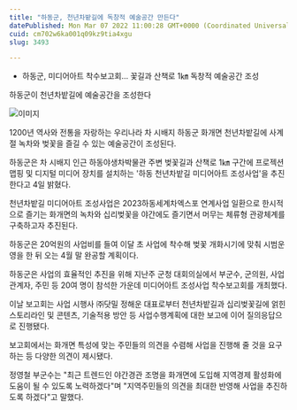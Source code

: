 ```yaml
---
title: "하동군, 천년차밭길에 독창적 예술공간 만든다"
datePublished: Mon Mar 07 2022 11:00:28 GMT+0000 (Coordinated Universal Time)
cuid: cm702w6ka001q09kz9tia4xgu
slug: 3493

---
```



- 하동군, 미디어아트 착수보고회… 꽃길과 산책로 1㎞ 독창적 예술공간 조성

하동군이 천년차밭길에 예술공간을 조성한다

![이미지](https://cdn.hashnode.com/res/hashnode/image/upload/v1739253945712/c100cdc2-78c3-45cd-980d-7b5d61793bec.jpeg)

1200년 역사와 전통을 자랑하는 우리나라 차 시배지 하동군 화개면 천년차밭길에 사계절 녹차와 벚꽃을 즐길 수 있는 예술공간이 조성된다.

하동군은 차 시배지 인근 하동야생차박물관 주변 벚꽃길과 산책로 1㎞ 구간에 프로젝션 맵핑 및 디지털 미디어 장치를 설치하는 '하동 천년차밭길 미디어아트 조성사업'을 추진한다고 4일 밝혔다.

천년차밭길 미디어아트 조성사업은 2023하동세계차엑스포 연계사업 일환으로 한시적으로 즐기는 화개면의 녹차와 십리벚꽃을 야간에도 즐기면서 머무는 체류형 관광체계를 구축하고자 추진된다.

하동군은 20억원의 사업비를 들여 이달 초 사업에 착수해 벚꽃 개화시기에 맞춰 시범운영을 한 뒤 오는 4월 말 완공할 계획이다.

하동군은 사업의 효율적인 추진을 위해 지난주 군청 대회의실에서 부군수, 군의원, 사업관계자, 주민 등 20여 명이 참석한 가운데 미디어아트 조성사업 착수보고회를 개최했다.

이날 보고회는 사업 시행사 ㈜닷밀 정해운 대표로부터 천년차밭길과 십리벚꽃길에 얽힌 스토리라인 및 콘텐츠, 기술적용 방안 등 사업수행계획에 대한 보고에 이어 질의응답으로 진행됐다.

보고회에서는 화개면 특성에 맞는 주민들의 의견을 수렴해 사업을 진행해 줄 것을 요구하는 등 다양한 의견이 제시됐다.

정영철 부군수는 "최근 트렌드인 야간경관 조명을 화개면에 도입해 지역경제 활성화에 도움이 될 수 있도록 노력하겠다"며 "지역주민들의 의견을 최대한 반영해 사업을 추진하도록 하겠다"고 말했다.
